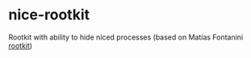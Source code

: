 nice-rootkit
============

Rootkit with ability to hide niced processes (based on Matías Fontanini [rootkit](mfontanini/Programs-Scripts/rootkit))
